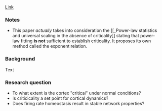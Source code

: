 [Link](https://www.sciencedirect.com/science/article/pii/S0896627319307378)

### Notes
* This paper *actually* takes into consideration the [[_Power-law statistics and universal scaling in the absence of criticality]] stating that power-law fitting **is not** sufficient to establish criticality. It proposes its own method called the exponent relation.

### Background
Text

### Research question
* To what extent is the cortex "critical" under normal conditions?
* Is criticicality a set point for cortical dynamics?
* Does firing rate homeostasis result in stable network properties?

